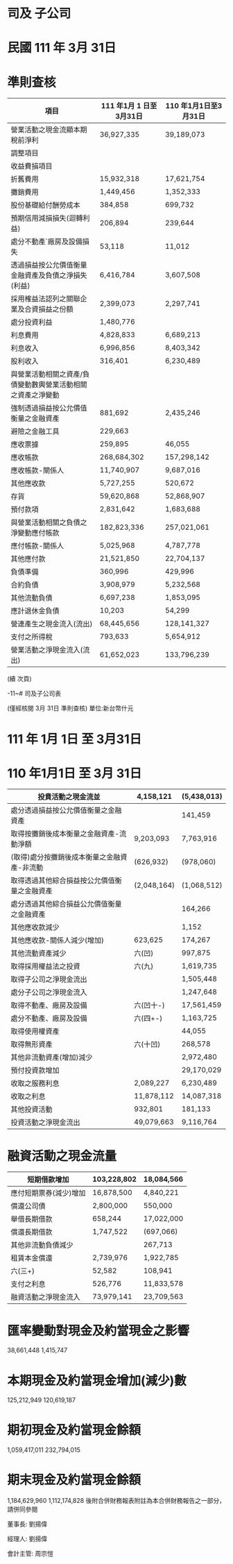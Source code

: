 # 司及 子公司

# 民國 111 年 3月 31日

# 準則查核

|項目|111 年1月 1 日至3月31日|110 年1月1日至3月31日|
|---|---|---|
|營業活動之現金流顯本期稅前淨利|36,927,335|39,189,073|
|調整項目| | |
|收益費損項目| | |
|折舊費用|15,932,318|17,621,754|
|攤銷費用|1,449,456|1,352,333|
|股份基礎給付酬勞成本|384,858|699,732|
|預期信用減損損失(迴轉利益)|206,894|239,644|
|處分不動產`廠房及設備損失|53,118|11,012|
|透過損益按公允價值衡量金融資產及負債之淨損失(利益)|6,416,784|3,607,508|
|採用榷益法認列之關聯企業及合資損益之份額|2,399,073|2,297,741|
|處分投資利益|1,480,776| |
|利息費用|4,828,833|6,689,213|
|利息收入|6,996,856|8,403,342|
|股利收入|316,401|6,230,489|
|與營業活動相關之資產/負債變動數輿營業活動相關之資產之淨變動| | |
|強制透過損益按公允價值衡量之金融資產|881,692|2,435,246|
|避險之金融工具|229,663| |
|應收票據|259,895|46,055|
|應收帳款|268,684,302|157,298,142|
|應收帳款-閘係人|11,740,907|9,687,016|
|其他應收款|5,727,255|520,672|
|存貨|59,620,868|52,868,907|
|預付款項|2,831,642|1,683,688|
|與營業活動相關之負債之淨變動應付帳款|182,823,336|257,021,061|
|應付帳款-關係人|5,025,968|4,787,778|
|其他應付款|21,521,850|22,704,137|
|負債準備|360,996|429,996|
|合約負債|3,908,979|5,232,568|
|其他流動負債|6,697,238|1,853,095|
|應計退休金負債|10,203|54,299|
|營連產生之現金流入(流出)|68,445,656|128,141,327|
|支付之所得稅|793,633|5,654,912|
|營業活動之淨現金流入(流出)|61,652,023|133,796,239|

(續 次頁)

-11~# 司及子公司表

(僅經核閱 3月 31日 準則查核) 單位:新台幣什元

# 111 年 1月 1日 至 3月31日

# 110 年1月1日 至 3月 31日

|投賁活動之現金流並|4,158,121|(5,438,013)|
|---|---|---|
|處分透過損益按公允價值衡量之金融資產| |141,459|
|取得按攤銷後成本衡量之金融資產-流動淨額|9,203,093|7,763,916|
|(取得)處分按攤銷後成本衡量之金融資產-非流動|(626,932)|(978,060)|
|取得透過其他綜合損益按公允價值衡量之金融資產|(2,048,164)|(1,068,512)|
|處分透過其他綜合損益公允價值衡量之金融資產| |164,266|
|其他應收款減少| |1,152|
|其他應收款-關係人減少(增加)|623,625|174,267|
|其他流動資產減少|六(凹)|997,875|
|取得採用權益法之投資|六(九)|1,619,735|
|取得子公司之淨現金流出| |1,505,448|
|處分子公司之淨現金流入| |1,247,648|
|取得不動產、廠房及設備|六(凹十-)|17,561,459|
|處分不動產、廠房及設備|六(四+-)|1,163,725|
|取得使用權資產| |44,055|
|取得無形資產|六(十凹)|268,578|
|其他非流動資產(增加)減少| |2,972,480|
|預付投資款增加| |29,170,029|
|收取之服務利息|2,089,227|6,230,489|
|收取之利息|11,878,112|14,087,318|
|其他投資活動|932,801|181,133|
|投資活動之淨現金流出|49,079,663|9,116,764|

# 融資活動之現金流量

|短期借款增加|103,228,802|18,084,566|
|---|---|---|
|應付短期票券(減少)增加|16,878,500|4,840,221|
|償還公司債|2,800,000|550,000|
|舉借長期借款|658,244|17,022,000|
|償還長期借款|1,747,522|(697,066)|
|其他非流動負債減少| |267,713|
|租賃本金償還|2,739,976|1,922,785|
|六(三+)|52,582|108,941|
|支付之利息|526,776|11,833,578|
|融資活動之淨現金流入|73,979,141|23,709,563|

# 匯率變動對現金及約當現金之影響

38,661,448
1,415,747
# 本期現金及約當現金增加(減少)數

125,212,949
120,619,187
# 期初現金及約當現金餘額

1,059,417,011
232,794,015
# 期末現金及約當現金餘額

1,184,629,960
1,112,174,828
後附合併財務報表附註為本合併財務報告之一部分，請併同參閱

董事長: 劉揚偉

經理人: 劉揚偉

會計主管: 周宗愷